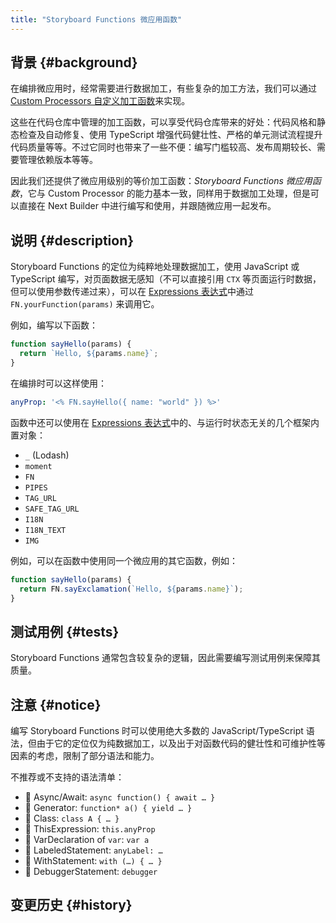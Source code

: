 ```yaml
---
title: "Storyboard Functions 微应用函数"
---
```


## 背景 {#background}

在编排微应用时，经常需要进行数据加工，有些复杂的加工方法，我们可以通过 [Custom Processors 自定义加工函数]来实现。

这些在代码仓库中管理的加工函数，可以享受代码仓库带来的好处：代码风格和静态检查及自动修复、使用 TypeScript 增强代码健壮性、严格的单元测试流程提升代码质量等等。不过它同时也带来了一些不便：编写门槛较高、发布周期较长、需要管理依赖版本等等。

因此我们还提供了微应用级别的等价加工函数：_Storyboard Functions 微应用函数_，它与 Custom Processor 的能力基本一致，同样用于数据加工处理，但是可以直接在 Next Builder 中进行编写和使用，并跟随微应用一起发布。

## 说明 {#description}

Storyboard Functions 的定位为纯粹地处理数据加工，使用 JavaScript 或 TypeScript 编写，对页面数据无感知（不可以直接引用 `CTX` 等页面运行时数据，但可以使用参数传递过来），可以在 [Expressions 表达式]中通过 `FN.yourFunction(params)` 来调用它。

例如，编写以下函数：

```js
function sayHello(params) {
  return `Hello, ${params.name}`;
}
```

在编排时可以这样使用：

```yaml
anyProp: '<% FN.sayHello({ name: "world" }) %>'
```

函数中还可以使用在 [Expressions 表达式]中的、与运行时状态无关的几个框架内置对象：

- `_` (Lodash)
- `moment`
- `FN`
- `PIPES`
- `TAG_URL`
- `SAFE_TAG_URL`
- `I18N`
- `I18N_TEXT`
- `IMG`

例如，可以在函数中使用同一个微应用的其它函数，例如：

```js
function sayHello(params) {
  return FN.sayExclamation(`Hello, ${params.name}`);
}
```

## 测试用例 {#tests}

Storyboard Functions 通常包含较复杂的逻辑，因此需要编写测试用例来保障其质量。

## 注意 {#notice}

编写 Storyboard Functions 时可以使用绝大多数的 JavaScript/TypeScript 语法，但由于它的定位仅为纯数据加工，以及出于对函数代码的健壮性和可维护性等因素的考虑，限制了部分语法和能力。

不推荐或不支持的语法清单：

- 🚫 Async/Await: `async function() { await … }`
- 🚫 Generator: `function* a() { yield … }`
- 🚫 Class: `class A { … }`
- 🚫 ThisExpression: `this.anyProp`
- 🚫 VarDeclaration of `var`: `var a`
- 🚫 LabeledStatement: `anyLabel: …`
- 🚫 WithStatement: `with (…) { … }`
- 🚫 DebuggerStatement: `debugger`

## 变更历史 {#history}

[custom processors 自定义加工函数]: custom-processors.md
[expressions 表达式]: expressions.md
